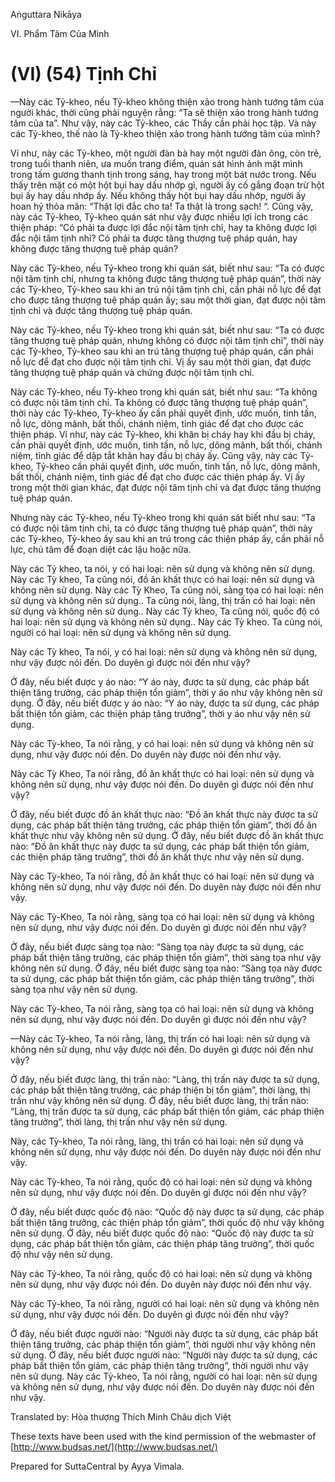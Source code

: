 Aṅguttara Nikāya

VI. Phẩm Tâm Của Mình

# (VI) (54) Tịnh Chỉ

—Này các Tỷ-kheo, nếu Tỷ-kheo không thiện xảo trong hành tướng tâm của người khác, thời cũng phải nguyện rằng: “Ta sẽ thiện xảo trong hành tướng tâm của ta”. Như vậy, này các Tỷ-kheo, các Thầy cần phải học tập. Và này các Tỷ-kheo, thế nào là Tỷ-kheo thiện xảo trong hành tướng tâm của mình?

Ví như, này các Tỷ-kheo, một người đàn bà hay một người đàn ông, còn trẻ, trong tuổi thanh niên, ưa muốn trang điểm, quán sát hình ảnh mặt mình trong tấm gương thanh tịnh trong sáng, hay trong một bát nước trong. Nếu thấy trên mặt có một hột bụi hay dấu nhớp gì, người ấy cố gắng đoạn trừ hột bụi ấy hay dấu nhớp ấy. Nếu không thấy hột bụi hay dấu nhớp, người ấy hoan hỷ thỏa mãn: “Thật lợi đắc cho ta! Ta thật là trong sạch! “. Cũng vậy, này các Tỷ-kheo, Tỷ-kheo quán sát như vậy được nhiều lợi ích trong các thiện pháp: “Có phải ta được lợi đắc nội tâm tịnh chỉ, hay ta không được lợi đắc nội tâm tịnh nhỉ? Có phải ta được tăng thượng tuệ pháp quán, hay không được tăng thượng tuệ pháp quán?

Này các Tỷ-kheo, nếu Tỷ-kheo trong khi quán sát, biết như sau: “Ta có được nội tâm tịnh chỉ, nhưng ta không được tăng thượng tuệ pháp quán”, thời này các Tỷ-kheo, Tỷ-kheo sau khi an trú nội tâm tịnh chỉ, cần phải nỗ lực để đạt cho được tăng thượng tuệ pháp quán ấy; sau một thời gian, đạt được nội tâm tịnh chỉ và được tăng thượng tuệ pháp quán.

Này các Tỷ-kheo, nếu Tỷ-kheo trong khi quán sát, biết như sau: “Ta có được tăng thượng tuệ pháp quán, nhưng không có được nội tâm tịnh chỉ”, thời này các Tỷ-kheo, Tỷ-kheo sau khi an trú tăng thượng tuệ pháp quán, cần phải nỗ lực để đạt cho được nội tâm tịnh chỉ. Vị ấy sau một thời gian, đạt được tăng thượng tuệ pháp quán và chứng được nội tâm tịnh chỉ.

Này các Tỷ-kheo, nếu Tỷ-kheo trong khi quán sát, biết như sau: “Ta không có được nội tâm tịnh chỉ. Ta không có được tăng thượng tuệ pháp quán”, thời này các Tỷ-kheo, Tỷ-kheo ấy cần phải quyết định, ước muốn, tinh tấn, nỗ lực, dõng mãnh, bất thối, chánh niệm, tỉnh giác để đạt cho được các thiện pháp. Ví như, này các Tỷ-kheo, khi khăn bị cháy hay khi đầu bị cháy, cần phải quyết định, ước muốn, tinh tấn, nỗ lực, dõng mãnh, bất thối, chánh niệm, tỉnh giác để dập tắt khăn hay đầu bị cháy ấy. Cũng vậy, này các Tỷ-kheo, Tỷ-kheo cần phải quyết định, ước muốn, tinh tấn, nỗ lực, dõng mãnh, bất thối, chánh niệm, tỉnh giác để đạt cho được các thiện pháp ấy. Vị ấy trong một thời gian khác, đạt được nội tâm tịnh chỉ và đạt được tăng thượng tuệ pháp quán.

Nhưng này các Tỷ-kheo, nếu Tỷ-kheo trong khi quán sát biết như sau: “Ta có được nội tâm tịnh chỉ, ta có được tăng thượng tuệ pháp quán”, thời này các Tỷ-kheo, Tỷ-kheo ấy sau khi an trú trong các thiện pháp ấy, cần phải nỗ lực, chú tâm để đoạn diệt các lậu hoặc nữa.

Này các Tỷ kheo, ta nói, y có hai loại: nên sử dụng và không nên sử dụng. Này các Tỳ kheo, Ta cũng nói, đồ ăn khất thực có hai loại: nên sử dụng và không nên sử dụng. Này các Tỳ Kheo, Ta cũng nói, sàng tọa có hai loại: nên sử dụng và không nên sử dụng.. Ta cũng nói, làng, thị trấn có hai loại: nên sử dụng và không nên sử dụng.. Này các Tỳ kheo, Ta cũng nói, quốc độ có hai loại: nên sử dụng và không nên sử dụng.. Này các Tỷ kheo. Ta cũng nói, người có hai loại: nên sử dụng và không nên sử dụng.

Này các Tỳ kheo, Ta nói, y có hai loại: nên sử dụng và không nên sử dụng, như vậy được nói đến. Do duyên gì được nói đến như vậy?

Ở đây, nếu biết được y áo nào: “Y áo này, được ta sử dụng, các pháp bất thiện tăng trưởng, các pháp thiện tổn giảm”, thời y áo như vậy không nên sử dụng. Ở đây, nếu biết được y áo nào: “Y áo này, được ta sử dụng, các pháp bất thiện tổn giảm, các thiện pháp tăng trưởng”, thời y áo như vậy nên sử dụng.

Này các Tỳ-kheo, Ta nói rằng, y có hai loại: nên sử dụng và không nên sử dụng, như vậy được nói đến. Do duyên này được nói đến như vậy.

Này các Tỳ Kheo, Ta nói rằng, đồ ăn khất thực có hai loại: nên sử dụng và không nên sử dụng, như vậy được nói đến. Do duyên gì được nói đến như vậy?

Ở đây, nếu biết được đồ ăn khất thực nào: “Ðồ ăn khất thực này được ta sử dụng, các pháp bất thiện tăng trưởng, các pháp thiện tổn giảm”, thời đồ ăn khất thực như vậy không nên sử dụng. Ở đây, nếu biết được đồ ăn khất thực nào: “Ðồ ăn khất thực này được ta sử dụng, các pháp bất thiện tổn giảm, các thiện pháp tăng trưởng”, thời đồ ăn khất thực như vậy nên sử dụng.

Này các Tỳ-kheo, Ta nói rằng, đồ ăn khất thực có hai loại: nên sử dụng và không nên sử dụng, như vậy được nói đến. Do duyên này được nói đến như vậy.

Này các Tỳ-Kheo, Ta nói rằng, sàng tọa có hai loại: nên sử dụng và không nên sử dụng, như vậy được nói đến. Do duyên gì được nói đến như vậy?

Ở đây, nếu biết được sàng tọa nào: “Sàng tọa này được ta sử dụng, các pháp bất thiện tăng trưởng, các pháp thiện tổn giảm”, thời sàng tọa như vậy không nên sử dụng. Ở đây, nếu biết được sàng tọa nào: “Sàng tọa này được ta sử dụng, các pháp bất thiện tổn giảm, các pháp thiện tăng trưởng”, thời sàng tọa như vậy nên sử dụng.

Này các Tỳ-kheo, Ta nói rằng, sàng tọa có hai loại: nên sử dụng và không nên sử dụng, như vậy được nói đến. Do duyên gì được nói đến như vậy?

—Này các Tỳ-kheo, Ta nói rằng, làng, thị trấn có hai loại: nên sử dụng và không nên sử dụng, như vậy được nói đến. Do duyên gì được nói đến như vậy?

Ở đây, nếu biết được làng, thị trấn nào: “Làng, thị trấn này được ta sử dụng, các pháp bất thiện tăng trưởng, các pháp thiện bị tổn giảm”, thời làng, thị trấn như vậy không nên sử dụng. Ở đây, nếu biết được làng, thị trấn nào: “Làng, thị trấn được ta sử dụng, các pháp bất thiện tổn giảm, các pháp thiện tăng trưởng”, thời làng, thị trấn như vậy nên sử dụng.

Này, các Tỳ-kheo, Ta nói rằng, làng, thị trấn có hai loại: nên sử dụng và không nên sử dụng, như vậy được nói đến. Do duyên này được nói đến như vậy.

Này các Tỳ-kheo, Ta nói rằng, quốc độ có hai loại: nên sử dụng và không nên sử dụng, như vậy được nói đến. Do duyên gì được nói đến như vậy?

Ở đây, nếu biết được quốc độ nào: “Quốc độ này được ta sử dụng, các pháp bất thiện tăng trưởng, các thiện pháp tổn giảm”, thời quốc độ như vậy không nên sử dụng. Ở đây, nếu biết được quốc độ nào: “Quốc độ này được ta sử dụng, các pháp bất thiện tổn giảm, các thiện pháp tăng trưởng”, thời quốc độ như vậy nên sử dụng.

Này các Tỷ-kheo, Ta nói rằng, quốc độ có hai loại: nên sử dụng và không nên sử dụng, như vậy được nói đến. Do duyên này được nói đến như vậy.

Này các Tỷ-kheo, Ta nói rằng, người có hai loại: nên sử dụng và không nên sử dụng, như vậy được nói đến. Do duyên gì được nói đến như vậy?

Ở đây, nếu biết được người nào: “Người này được ta sử dụng, các pháp bất thiện tăng trưởng, các pháp thiện tổn giảm”, thời người như vậy không nên sử dụng. Ở đây, nếu biết được người nào: “Người này được ta sử dụng, các pháp bất thiện tổn giảm, các pháp thiện tăng trưởng”, thời người như vậy nên sử dụng. Này các Tỷ-kheo, Ta nói rằng, người có hai loại: nên sử dụng và không nên sử dụng, như vậy được nói đến. Do duyên này được nói đến như vậy.

Translated by: Hòa thượng Thích Minh Châu dịch Việt

These texts have been used with the kind permission of the webmaster of [http://www.budsas.net/](http://www.budsas.net/)

Prepared for SuttaCentral by Ayya Vimala.